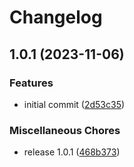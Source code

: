 # Changelog

## 1.0.1 (2023-11-06)


### Features

* initial commit ([2d53c35](https://github.com/Nolway/vite-grakkit-hrm/commit/2d53c3506a53b213f482deb0d286f69a2b8eef11))


### Miscellaneous Chores

* release 1.0.1 ([468b373](https://github.com/Nolway/vite-grakkit-hrm/commit/468b3737ab25b29d6266055ac4e5bbfa265d8c02))
